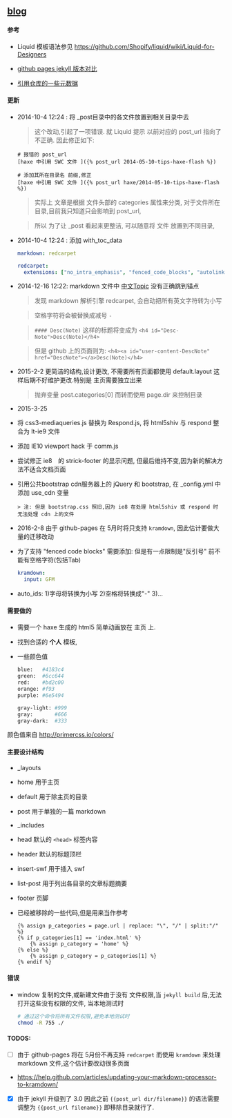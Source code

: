 [blog](http://r32.github.io)
----


#### 参考

 * Liquid 模板语法参见  https://github.com/Shopify/liquid/wiki/Liquid-for-Designers

 * [github pages jekyll 版本对比](https://pages.github.com/versions/)

 * [引用仓库的一些元数据](https://help.github.com/articles/repository-metadata-on-github-pages/)
 
 
#### 更新

 * 2014-10-4 12:24 : 将 _post目录中的各文件放置到相关目录中去

	> 这个改动,引起了一项错误. 就 Liquid 提示 以前对应的 post_url 指向了不正确. 因此修正如下:

	```
	# 报错的 post_url
	[haxe 中引用 SWC 文件 ]({% post_url 2014-05-10-tips-haxe-flash %})
	
	# 添加其所在目录名 前缀,修正
	[haxe 中引用 SWC 文件 ]({% post_url haxe/2014-05-10-tips-haxe-flash %})

	```

	> 实际上 文章是根据 文件头部的 categories 属性来分类, 对于文件所在目录,目前我只知道只会影响到 post_url,

	> 所以 为了让 _post 看起来更整洁, 可以随意将 文件 放置到不同目录, 

 * 2014-10-4 12:24 : 添加 with_toc_data

	```yml
	markdown: redcarpet

	redcarpet:
	  extensions: ["no_intra_emphasis", "fenced_code_blocks", "autolink", "tables", "with_toc_data"]
	```

 * 2014-12-16 12:22: markdown 文件中 [中文Topic](#中文topic) 没有正确跳到锚点

	> 发现 markdown 解析引擎 redcarpet, 会自动把所有英文字符转为小写

	> 空格字符将会被替换成减号 `-`
	
	> `#### Desc(Note)` 这样的标题将变成为 `<h4 id="Desc-Note">Desc(Note)</h4>`
	
	> 但是 github 上的页面则为: `<h4><a id="user-content-DescNote" href="DescNote"></a>Desc(Note)</h4>`
	
 * 2015-2-2 更简洁的结构,设计更改, 不需要所有页面都使用 default.layout 这样后期不好维护更改.特别是 主页需要独立出来

	> 抛弃变量 post.categories[0] 而转而使用 page.dir 来控制目录


 * 2015-3-25

  - 将 css3-mediaqueries.js 替换为 Respond.js, 将 html5shiv 与 respond 整合为 lt-ie9 文件

  - 添加  IE10 viewport hack 于 comm.js

  - 尝试修正 ie8　的 strick-footer 的显示问题, 但最后维持不变,因为新的解决方法不适合文档页面

  - 引用公共bootstrap cdn服务器上的 jQuery 和 bootstrap, 在 _config.yml 中添加 use_cdn 变量

		> 注: 但是 bootstrap.css 照旧,因为 ie8 在处理 html5shiv 或 respond 时 无法处理 cdn 上的文件

 * 2016-2-8 由于 github-pages 在 5月时将只支持 `kramdown`, 因此估计要做大量的迁移改动

  - 为了支持 "fenced code blocks" 需要添加: 但是有一点限制是"反引号" 前不能有空格字符(包括Tab)

	```yml
	kramdown:
	  input: GFM
	```
  - auto_ids: 1)字母将转换为小写 2)空格将转换成"-" 3)...

#### 需要做的

 * 需要一个 haxe 生成的 html5 简单动画放在 主页 上.

 * 找到合适的 **个人** 模板, 

 * 一些颜色值

	```bash
	blue:	#4183c4
	green:	#6cc644
	red:	#bd2c00
	orange:	#f93
	purple:	#6e5494

	gray-light:	#999
	gray:		#666
	gray-dark:	#333
	```

颜色值来自 http://primercss.io/colors/

#### 主要设计结构

 * _layouts

  - home 用于主页

  - default 用于除主页的目录

  - post 用于单独的一篇 markdown

 * _includes

  - head 默认的 `<head>` 标签内容

  - header 默认的标题顶栏

  - insert-swf 用于插入 swf

  - list-post 用于列出各目录的文章标题摘要

  - footer 页脚

 * 已经被移除的一些代码,但是用来当作参考

	```
	{% assign p_categories = page.url | replace: "\", "/" | split:"/" %}
	{% if p_categories[1] == 'index.html' %}
		{% assign p_category = 'home' %}
	{% else %}
		{% assign p_category = p_categories[1] %}
	{% endif %}
	```


#### 错误

 * window 复制的文件,或新建文件由于没有 文件权限,当 `jekyll build` 后,无法打开这些没有权限的文件, 当本地测试时

	```bash
	# 通过这个命令将所有文件权限,避免本地测试时
	chmod -R 755 ./
	```
#### TODOS:

 - [ ] 由于 github-pages 将在 5月份不再支持 `redcarpet` 而使用 `kramdown` 来处理 markdown 文件,这个估计要改动很多页面

  - https://help.github.com/articles/updating-your-markdown-processor-to-kramdown/

 - [x] 由于 jekyll 升级到了 3.0 因此之前 `{{post_url dir/filename}}` 的语法需要调整为 `{{post_url filename}}` 即移除目录就行了.